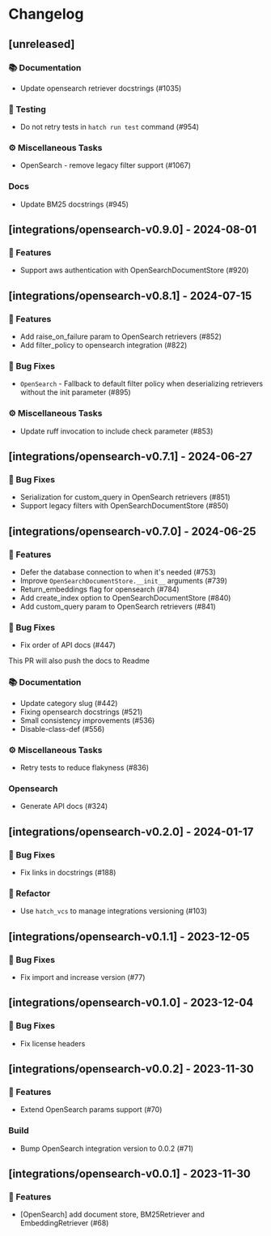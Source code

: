 # Changelog

## [unreleased]

### 📚 Documentation

- Update opensearch retriever docstrings (#1035)

### 🧪 Testing

- Do not retry tests in `hatch run test` command (#954)

### ⚙️ Miscellaneous Tasks

- OpenSearch - remove legacy filter support (#1067)

### Docs

- Update BM25 docstrings (#945)

## [integrations/opensearch-v0.9.0] - 2024-08-01

### 🚀 Features

- Support aws authentication with OpenSearchDocumentStore (#920)

## [integrations/opensearch-v0.8.1] - 2024-07-15

### 🚀 Features

- Add raise_on_failure param to OpenSearch retrievers (#852)
- Add filter_policy to opensearch integration (#822)

### 🐛 Bug Fixes

- `OpenSearch` - Fallback to default filter policy when deserializing retrievers without the init parameter (#895)

### ⚙️ Miscellaneous Tasks

- Update ruff invocation to include check parameter (#853)

## [integrations/opensearch-v0.7.1] - 2024-06-27

### 🐛 Bug Fixes

- Serialization for custom_query in OpenSearch retrievers (#851)
- Support legacy filters with OpenSearchDocumentStore (#850)

## [integrations/opensearch-v0.7.0] - 2024-06-25

### 🚀 Features

- Defer the database connection to when it's needed (#753)
- Improve `OpenSearchDocumentStore.__init__` arguments (#739)
- Return_embeddings flag for opensearch (#784)
- Add create_index option to OpenSearchDocumentStore (#840)
- Add custom_query param to OpenSearch retrievers (#841)

### 🐛 Bug Fixes

- Fix order of API docs (#447)

This PR will also push the docs to Readme

### 📚 Documentation

- Update category slug (#442)
- Fixing opensearch docstrings (#521)
- Small consistency improvements (#536)
- Disable-class-def (#556)

### ⚙️ Miscellaneous Tasks

- Retry tests to reduce flakyness (#836)

### Opensearch

- Generate API docs (#324)

## [integrations/opensearch-v0.2.0] - 2024-01-17

### 🐛 Bug Fixes

- Fix links in docstrings (#188)



### 🚜 Refactor

- Use `hatch_vcs` to manage integrations versioning (#103)

## [integrations/opensearch-v0.1.1] - 2023-12-05

### 🐛 Bug Fixes

- Fix import and increase version (#77)



## [integrations/opensearch-v0.1.0] - 2023-12-04

### 🐛 Bug Fixes

- Fix license headers


## [integrations/opensearch-v0.0.2] - 2023-11-30

### 🚀 Features

- Extend OpenSearch params support (#70)

### Build

- Bump OpenSearch integration version to 0.0.2 (#71)

## [integrations/opensearch-v0.0.1] - 2023-11-30

### 🚀 Features

- [OpenSearch] add document store, BM25Retriever and EmbeddingRetriever (#68)

<!-- generated by git-cliff -->
